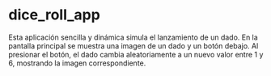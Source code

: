 # dice_roll_app

Esta aplicación sencilla y dinámica simula el lanzamiento de un dado. En la pantalla principal se muestra una imagen de un dado y un botón debajo. Al presionar el botón, el dado cambia aleatoriamente a un nuevo valor entre 1 y 6, mostrando la imagen correspondiente.
